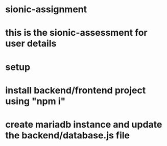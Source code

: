# sionic-assignment
# this is the sionic-assessment for user details
#  setup #
# install backend/frontend project using "npm i"
# create mariadb instance and update the backend/database.js file 
